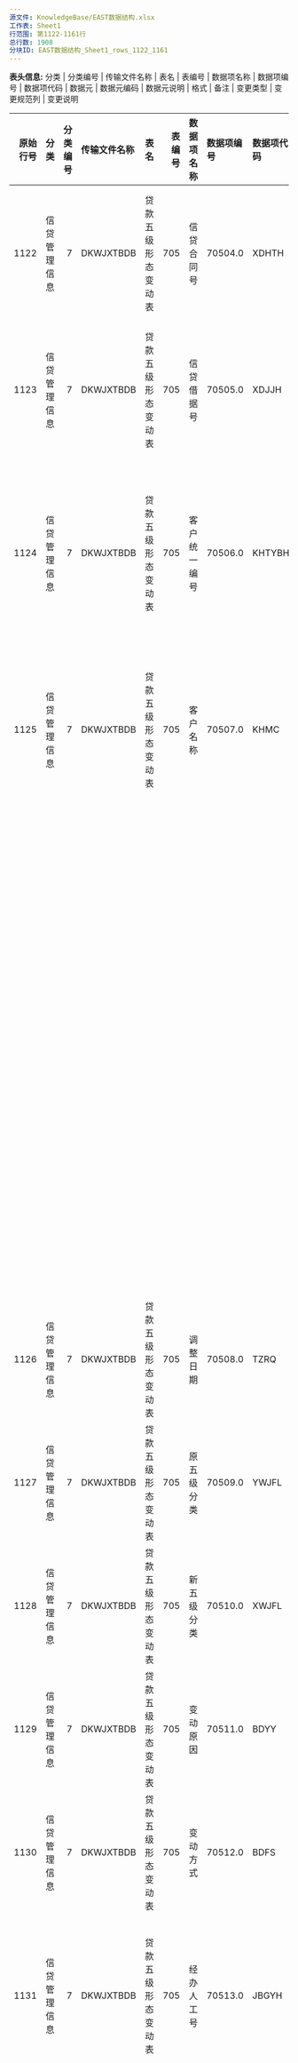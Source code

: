 ```yaml
---
源文件: KnowledgeBase/EAST数据结构.xlsx
工作表: Sheet1
行范围: 第1122-1161行
总行数: 1908
分块ID: EAST数据结构_Sheet1_rows_1122_1161
---
```


**表头信息:** 分类 | 分类编号 | 传输文件名称 | 表名 | 表编号 | 数据项名称 | 数据项编号 | 数据项代码 | 数据元 | 数据元编码 | 数据元说明 | 格式 | 备注 | 变更类型 | 变更规范列 | 变更说明

|   原始行号 | 分类         |   分类编号 | 传输文件名称   | 表名               |   表编号 | 数据项名称   | 数据项编号   | 数据项代码   | 数据元         | 数据元编码   | 数据元说明                                                                                                                                                                                                                  | 格式    | 备注                                                                                                                                                                                                                                                                 | 变更类型   | 变更规范列       | 变更说明       |
|-----------:|:-------------|-----------:|:---------------|:-------------------|---------:|:-------------|:-------------|:-------------|:---------------|:-------------|:----------------------------------------------------------------------------------------------------------------------------------------------------------------------------------------------------------------------------|:--------|:---------------------------------------------------------------------------------------------------------------------------------------------------------------------------------------------------------------------------------------------------------------------|:-----------|:-----------------|:---------------|
|       1122 | 信贷管理信息 |          7 | DKWJXTBDB      | 贷款五级形态变动表 |      705 | 信贷合同号   | 70504.0      | XDHTH        | 合同号         | 3020.0       | 合同号。                                                                                                                                                                                                                    | C..100  | 关联数据项：信贷合同表.信贷合同号 or 信用卡信息表.信用卡账号。                                                                                                                                                                                                       | 修改       |                  | 调整数据项位置 |
|       1123 | 信贷管理信息 |          7 | DKWJXTBDB      | 贷款五级形态变动表 |      705 | 信贷借据号   | 70505.0      | XDJJH        | 借据号         | 3019.0       | 借据统一编号。                                                                                                                                                                                                              | C..100  | PK。关联数据项：信贷借据表.信贷借据号 or 信用卡信息表.卡号。                                                                                                                                                                                                         | 修改       |                  | 调整数据项位置 |
|       1124 | 信贷管理信息 |          7 | DKWJXTBDB      | 贷款五级形态变动表 |      705 | 客户统一编号 | 70506.0      | KHTYBH       | 客户统一编号   | 2001.0       | 银行自定义的唯一识别客户的标识。供应链融资的填写供应链融资编码。                                                                                                                                                            | C..60   | 如包含个人身份证件号码，则为隐私，银行机构需做变形，变形规则见《采集技术接口说明》。                                                                                                                                                                                 | 修改       |                  | 调整数据项位置 |
|       1125 | 信贷管理信息 |          7 | DKWJXTBDB      | 贷款五级形态变动表 |      705 | 客户名称     | 70507.0      | KHMC         | 名称           | 1001.0       | 名称应与公章所使用的名称完全一致。银行机构以银保监会金融机构许可证登记名称为准。无独立金融机构许可证的机构，可在本名称中体现出机构特征。第三方支付平台填报第三方支付平台名称。                                              | C..450  | 关联数据项：个人基础信息表.客户姓名 或 对公客户信息表.客户名称                                                                                                                                                                                                       | 修改       | 格式、备注       | 调整数据项位置 |
|            |              |            |                |                    |          |              |              |              |                |              | 客户名称按照客户的不同类型按如下标准填报。                                                                                                                                                                                  |         |                                                                                                                                                                                                                                                                      |            |                  |                |
|            |              |            |                |                    |          |              |              |              |                |              | （1）集团客户，填报银行对该集团授信采用的集团客户名称。视同集团客户填报的供应链融资填报核心企业客户名称。                                                                                                                   |         |                                                                                                                                                                                                                                                                      |            |                  |                |
|            |              |            |                |                    |          |              |              |              |                |              | （2）单一法人客户，经有关部门批准正式使用的全称，与公章所使用的名称完全一致。视同单一法人客户填报的分公司，填报分公司全称，与分公司公章所使用的名称完全一致。客户是境内涉密机构的，客户名称填报为“*********”。              |         |                                                                                                                                                                                                                                                                      |            |                  |                |
|            |              |            |                |                    |          |              |              |              |                |              | （3）同业客户，经有关部门批准正式使用的客户全称，与客户公章所使用的名称完全一致。                                                                                                                                           |         |                                                                                                                                                                                                                                                                      |            |                  |                |
|            |              |            |                |                    |          |              |              |              |                |              | （4）自然人，与有效证件上的姓名一致。                                                                                                                                                                                       |         |                                                                                                                                                                                                                                                                      |            |                  |                |
|            |              |            |                |                    |          |              |              |              |                |              | （5）境外客户，客户名称填报英文名称。                                                                                                                                                                                       |         |                                                                                                                                                                                                                                                                      |            |                  |                |
|       1126 | 信贷管理信息 |          7 | DKWJXTBDB      | 贷款五级形态变动表 |      705 | 调整日期     | 70508.0      | TZRQ         | 日期           | 1005.0       | YYYYMMDD，默认值99991231。                                                                                                                                                                                                  | C8      | PK                                                                                                                                                                                                                                                                   | 修改       |                  | 调整数据项位置 |
|       1127 | 信贷管理信息 |          7 | DKWJXTBDB      | 贷款五级形态变动表 |      705 | 原五级分类   | 70509.0      | YWJFL        | 贷款五级分类   | 3022.0       | 正常，关注，次级，可疑，损失。                                                                                                                                                                                              | C6      |                                                                                                                                                                                                                                                                      | 修改       | 数据项名称       |                |
|       1128 | 信贷管理信息 |          7 | DKWJXTBDB      | 贷款五级形态变动表 |      705 | 新五级分类   | 70510.0      | XWJFL        | 贷款五级分类   | 3022.0       | 正常，关注，次级，可疑，损失。                                                                                                                                                                                              | C6      |                                                                                                                                                                                                                                                                      | 修改       | 数据项名称       |                |
|       1129 | 信贷管理信息 |          7 | DKWJXTBDB      | 贷款五级形态变动表 |      705 | 变动原因     | 70511.0      | BDYY         | 变动原因       | 7014.0       | 中文字典或中文描述，银行自定义。                                                                                                                                                                                            | C..30   |                                                                                                                                                                                                                                                                      |            |                  |                |
|       1130 | 信贷管理信息 |          7 | DKWJXTBDB      | 贷款五级形态变动表 |      705 | 变动方式     | 70512.0      | BDFS         | 变动方式       | 7012.0       | 人工，自动。                                                                                                                                                                                                                | C..30   |                                                                                                                                                                                                                                                                      |            |                  |                |
|       1131 | 信贷管理信息 |          7 | DKWJXTBDB      | 贷款五级形态变动表 |      705 | 经办人工号   | 70513.0      | JBGYH        | 工号           | 1015.0       | 工号，银行自定义。                                                                                                                                                                                                          | C..30   | 经办员工的员工号，自动变动的员工号允许为空。关联数据项：员工表.工号。                                                                                                                                                                                                |            |                  |                |
|       1132 | 信贷管理信息 |          7 | DKWJXTBDB      | 贷款五级形态变动表 |      705 | 备注         | 70514.0      | BBZ          | 备注           | 1038.0       | 银行自定义。                                                                                                                                                                                                                | C..600  | 描述其他字段未能详尽说明的情况，或标注对本条报送记录的特殊说明（如视需要可用于说明各种不满足检核规则的例外情况：客户信息表中可标注“境外客户”“客户已工商注销”“客户名下账户均已管控”，信贷分户账中可标注“线上化业务”“自助类贷款”等）。不同备注事项用英文半角分号隔开。 | 新增       |                  |                |
|       1133 | 信贷管理信息 |          7 | DKWJXTBDB      | 贷款五级形态变动表 |      705 | 采集日期     | 70515.0      | CJRQ         | 日期           | 1005.0       | YYYYMMDD，默认值99991231。                                                                                                                                                                                                  | C8      | PK。采集日期指该期（批次）数据报送的期末日期，例如：按日采集的表，采集日期应为每日；按月采集的表，采集日期应为月末最后一天；以此类推。有特殊报送要求的，应以报送要求的截至日期为采集日期。                                                                           |            |                  |                |
|       1134 | 信用卡       |          8 | XYKXXB         | 信用卡信息表       |      801 |              |              |              |                |              |                                                                                                                                                                                                                             |         | 填报信用卡信息，以卡号为最小粒度报送。状态为“销户”的信用卡在报送最后状态的次月不再报送。状态为“销户”的账户以及账户下所属的所有信用卡在报送最后状态的次月不再报送。                                                                                                   | 修改       | 备注             |                |
|       1135 | 信用卡       |          8 | XYKXXB         | 信用卡信息表       |      801 | 金融许可证号 | 80101.0      | JRXKZH       | 金融许可证号   | 1011.0       | 金融许可证机构编码编制规则（试行）                                                                                                                                                                                          | C..30   | 填报信用卡归属的银行机构。关联数据项：机构信息表.金融许可证号                                                                                                                                                                                                        |            |                  |                |
|            |              |            |                |                    |          |              |              |              |                |              | 　一、机构编码结构                                                                                                                                                                                                          |         |                                                                                                                                                                                                                                                                      |            |                  |                |
|            |              |            |                |                    |          |              |              |              |                |              | 　　机构编码由大写英文字母和数字组成，共15位。分六个部分，分别是机构类型代码、机构代码、组织类别代码、发证机关代码、地址代码、顺序代码，从左至右顺序排列，如下表所示。                                                      |         |                                                                                                                                                                                                                                                                      |            |                  |                |
|            |              |            |                |                    |          |              |              |              |                |              | 　　二、机构编码含义                                                                                                                                                                                                        |         |                                                                                                                                                                                                                                                                      |            |                  |                |
|            |              |            |                |                    |          |              |              |              |                |              | 　　（一）第［一］位是机构类型代码，用大写英文字母表示。                                                                                                                                                                    |         |                                                                                                                                                                                                                                                                      |            |                  |                |
|            |              |            |                |                    |          |              |              |              |                |              | 　　A-政策性银行                                                                                                                                                                                                            |         |                                                                                                                                                                                                                                                                      |            |                  |                |
|            |              |            |                |                    |          |              |              |              |                |              | 　　B-商业银行                                                                                                                                                                                                              |         |                                                                                                                                                                                                                                                                      |            |                  |                |
|            |              |            |                |                    |          |              |              |              |                |              | 　　C-农村合作银行                                                                                                                                                                                                          |         |                                                                                                                                                                                                                                                                      |            |                  |                |
|            |              |            |                |                    |          |              |              |              |                |              | 　　D-城市信用社                                                                                                                                                                                                            |         |                                                                                                                                                                                                                                                                      |            |                  |                |
|            |              |            |                |                    |          |              |              |              |                |              | 　　E-农村信用社                                                                                                                                                                                                            |         |                                                                                                                                                                                                                                                                      |            |                  |                |
|            |              |            |                |                    |          |              |              |              |                |              | 　　F-资金互助社                                                                                                                                                                                                            |         |                                                                                                                                                                                                                                                                      |            |                  |                |
|            |              |            |                |                    |          |              |              |              |                |              | 　　J-金融资产管理公司                                                                                                                                                                                                      |         |                                                                                                                                                                                                                                                                      |            |                  |                |
|            |              |            |                |                    |          |              |              |              |                |              | 　　K-信托公司                                                                                                                                                                                                              |         |                                                                                                                                                                                                                                                                      |            |                  |                |
|            |              |            |                |                    |          |              |              |              |                |              | 　　L-财务公司                                                                                                                                                                                                              |         |                                                                                                                                                                                                                                                                      |            |                  |                |
|            |              |            |                |                    |          |              |              |              |                |              | 　　M-金融租赁公司                                                                                                                                                                                                          |         |                                                                                                                                                                                                                                                                      |            |                  |                |
|            |              |            |                |                    |          |              |              |              |                |              | 　　N-汽车金融公司                                                                                                                                                                                                          |         |                                                                                                                                                                                                                                                                      |            |                  |                |
|            |              |            |                |                    |          |              |              |              |                |              | 　　P-货币经纪公司                                                                                                                                                                                                          |         |                                                                                                                                                                                                                                                                      |            |                  |                |
|            |              |            |                |                    |          |              |              |              |                |              | 　　Q-贷款公司                                                                                                                                                                                                              |         |                                                                                                                                                                                                                                                                      |            |                  |                |
|            |              |            |                |                    |          |              |              |              |                |              | 　　Z-其他类金融机构                                                                                                                                                                                                        |         |                                                                                                                                                                                                                                                                      |            |                  |                |
|            |              |            |                |                    |          |              |              |              |                |              | 　　新增机构类型时，根据需要确定机构类型代码。                                                                                                                                                                              |         |                                                                                                                                                                                                                                                                      |            |                  |                |
|            |              |            |                |                    |          |              |              |              |                |              | 　　（二）第［二］位至第［五］位是机构代码，用数字表示。                                                                                                                                                                    |         |                                                                                                                                                                                                                                                                      |            |                  |                |
|            |              |            |                |                    |          |              |              |              |                |              | 　　1.每个法人机构指定唯一的代码，由计算机系统按照规则自动生成。除农村信用社、资金互助社、贷款公司（E、F、Q类机构）外，全国统一编码。E、F、Q类机构在省（自治区、直辖市）范围内统一编码。                                    |         |                                                                                                                                                                                                                                                                      |            |                  |                |
|            |              |            |                |                    |          |              |              |              |                |              | 　　2.新设立的机构依照所属机构类型顺序排列。                                                                                                                                                                                |         |                                                                                                                                                                                                                                                                      |            |                  |                |
|            |              |            |                |                    |          |              |              |              |                |              | 　　机构代码编码示例如下：                                                                                                                                                                                                  |         |                                                                                                                                                                                                                                                                      |            |                  |                |
|            |              |            |                |                    |          |              |              |              |                |              | 　　A-政策性银行                                                                                                                                                                                                            |         |                                                                                                                                                                                                                                                                      |            |                  |                |
|            |              |            |                |                    |          |              |              |              |                |              | 　　0001-国家开发银行                                                                                                                                                                                                       |         |                                                                                                                                                                                                                                                                      |            |                  |                |
|            |              |            |                |                    |          |              |              |              |                |              | 　　……                                                                                                                                                                                                                      |         |                                                                                                                                                                                                                                                                      |            |                  |                |
|            |              |            |                |                    |          |              |              |              |                |              | 　　B-商业银行                                                                                                                                                                                                              |         |                                                                                                                                                                                                                                                                      |            |                  |                |
|            |              |            |                |                    |          |              |              |              |                |              | 　　0001-中国工商银行股份有限公司                                                                                                                                                                                           |         |                                                                                                                                                                                                                                                                      |            |                  |                |
|            |              |            |                |                    |          |              |              |              |                |              | 　　……                                                                                                                                                                                                                      |         |                                                                                                                                                                                                                                                                      |            |                  |                |
|            |              |            |                |                    |          |              |              |              |                |              | 　　C-农村合作银行                                                                                                                                                                                                          |         |                                                                                                                                                                                                                                                                      |            |                  |                |
|            |              |            |                |                    |          |              |              |              |                |              | 　　0001-天津大港农村合作银行                                                                                                                                                                                               |         |                                                                                                                                                                                                                                                                      |            |                  |                |
|            |              |            |                |                    |          |              |              |              |                |              | 　　……                                                                                                                                                                                                                      |         |                                                                                                                                                                                                                                                                      |            |                  |                |
|            |              |            |                |                    |          |              |              |              |                |              | 　　D-城市信用社                                                                                                                                                                                                            |         |                                                                                                                                                                                                                                                                      |            |                  |                |
|            |              |            |                |                    |          |              |              |              |                |              | 　　0001-邯郸市城市信用社股份有限公司                                                                                                                                                                                       |         |                                                                                                                                                                                                                                                                      |            |                  |                |
|            |              |            |                |                    |          |              |              |              |                |              | 　　……                                                                                                                                                                                                                      |         |                                                                                                                                                                                                                                                                      |            |                  |                |
|            |              |            |                |                    |          |              |              |              |                |              | 　　E-农村信用社天津市                                                                                                                                                                                                      |         |                                                                                                                                                                                                                                                                      |            |                  |                |
|            |              |            |                |                    |          |              |              |              |                |              | 　　0001-天津市宝坻区农村信用合作联社                                                                                                                                                                                       |         |                                                                                                                                                                                                                                                                      |            |                  |                |
|            |              |            |                |                    |          |              |              |              |                |              | 　　……                                                                                                                                                                                                                      |         |                                                                                                                                                                                                                                                                      |            |                  |                |
|            |              |            |                |                    |          |              |              |              |                |              | 　　新疆维吾尔自治区                                                                                                                                                                                                        |         |                                                                                                                                                                                                                                                                      |            |                  |                |
|            |              |            |                |                    |          |              |              |              |                |              | 　　0001-新疆维吾尔自治区农村信用社联合社                                                                                                                                                                                   |         |                                                                                                                                                                                                                                                                      |            |                  |                |
|            |              |            |                |                    |          |              |              |              |                |              | 　　……                                                                                                                                                                                                                      |         |                                                                                                                                                                                                                                                                      |            |                  |                |
|            |              |            |                |                    |          |              |              |              |                |              | 　　F-资金互助社                                                                                                                                                                                                            |         |                                                                                                                                                                                                                                                                      |            |                  |                |
|            |              |            |                |                    |          |              |              |              |                |              | 　　吉林省                                                                                                                                                                                                                  |         |                                                                                                                                                                                                                                                                      |            |                  |                |
|            |              |            |                |                    |          |              |              |              |                |              | 　　0001-吉林省梨树县闰家村百信农村资金互助社                                                                                                                                                                               |         |                                                                                                                                                                                                                                                                      |            |                  |                |
|            |              |            |                |                    |          |              |              |              |                |              | 　　……                                                                                                                                                                                                                      |         |                                                                                                                                                                                                                                                                      |            |                  |                |
|            |              |            |                |                    |          |              |              |              |                |              | 　　青海省                                                                                                                                                                                                                  |         |                                                                                                                                                                                                                                                                      |            |                  |                |
|            |              |            |                |                    |          |              |              |              |                |              | 　　0001-青海省乐都县雨润镇兴乐农村资金互助社                                                                                                                                                                               |         |                                                                                                                                                                                                                                                                      |            |                  |                |
|            |              |            |                |                    |          |              |              |              |                |              | 　　……                                                                                                                                                                                                                      |         |                                                                                                                                                                                                                                                                      |            |                  |                |
|            |              |            |                |                    |          |              |              |              |                |              | 　　J-金融资产管理公司                                                                                                                                                                                                      |         |                                                                                                                                                                                                                                                                      |            |                  |                |
|            |              |            |                |                    |          |              |              |              |                |              | 　　0001-中国华融资产管理公司                                                                                                                                                                                               |         |                                                                                                                                                                                                                                                                      |            |                  |                |
|            |              |            |                |                    |          |              |              |              |                |              | 　　……                                                                                                                                                                                                                      |         |                                                                                                                                                                                                                                                                      |            |                  |                |
|            |              |            |                |                    |          |              |              |              |                |              | 　　K-信托投资公司                                                                                                                                                                                                          |         |                                                                                                                                                                                                                                                                      |            |                  |                |
|            |              |            |                |                    |          |              |              |              |                |              | 　　0001-中诚信托投资有限责任公司                                                                                                                                                                                           |         |                                                                                                                                                                                                                                                                      |            |                  |                |
|            |              |            |                |                    |          |              |              |              |                |              | 　　……                                                                                                                                                                                                                      |         |                                                                                                                                                                                                                                                                      |            |                  |                |
|            |              |            |                |                    |          |              |              |              |                |              | 　　L-财务公司                                                                                                                                                                                                              |         |                                                                                                                                                                                                                                                                      |            |                  |                |
|            |              |            |                |                    |          |              |              |              |                |              | 　　0001-中海石油财务有限责任公司                                                                                                                                                                                           |         |                                                                                                                                                                                                                                                                      |            |                  |                |
|            |              |            |                |                    |          |              |              |              |                |              | 　　……                                                                                                                                                                                                                      |         |                                                                                                                                                                                                                                                                      |            |                  |                |
|            |              |            |                |                    |          |              |              |              |                |              | 　　M-金融租赁公司                                                                                                                                                                                                          |         |                                                                                                                                                                                                                                                                      |            |                  |                |
|            |              |            |                |                    |          |              |              |              |                |              | 　　0001-中国外贸金融租赁公司                                                                                                                                                                                               |         |                                                                                                                                                                                                                                                                      |            |                  |                |
|            |              |            |                |                    |          |              |              |              |                |              | 　　……                                                                                                                                                                                                                      |         |                                                                                                                                                                                                                                                                      |            |                  |                |
|            |              |            |                |                    |          |              |              |              |                |              | 　　N-汽车金融公司                                                                                                                                                                                                          |         |                                                                                                                                                                                                                                                                      |            |                  |                |
|            |              |            |                |                    |          |              |              |              |                |              | 　　0001-大众汽车金融（中国）有限公司                                                                                                                                                                                       |         |                                                                                                                                                                                                                                                                      |            |                  |                |
|            |              |            |                |                    |          |              |              |              |                |              | 　　……                                                                                                                                                                                                                      |         |                                                                                                                                                                                                                                                                      |            |                  |                |
|            |              |            |                |                    |          |              |              |              |                |              | 　　P-货币经纪公司                                                                                                                                                                                                          |         |                                                                                                                                                                                                                                                                      |            |                  |                |
|            |              |            |                |                    |          |              |              |              |                |              | 　　0001-上海国利货币经纪有限公司                                                                                                                                                                                           |         |                                                                                                                                                                                                                                                                      |            |                  |                |
|            |              |            |                |                    |          |              |              |              |                |              | 　　……                                                                                                                                                                                                                      |         |                                                                                                                                                                                                                                                                      |            |                  |                |
|            |              |            |                |                    |          |              |              |              |                |              | 　　Q-贷款公司四川省                                                                                                                                                                                                        |         |                                                                                                                                                                                                                                                                      |            |                  |                |
|            |              |            |                |                    |          |              |              |              |                |              | 　　0001-四川省仪陇县惠民贷款有限责任公司                                                                                                                                                                                   |         |                                                                                                                                                                                                                                                                      |            |                  |                |
|            |              |            |                |                    |          |              |              |              |                |              | 　　……                                                                                                                                                                                                                      |         |                                                                                                                                                                                                                                                                      |            |                  |                |
|            |              |            |                |                    |          |              |              |              |                |              | 　　新疆维吾尔自治区                                                                                                                                                                                                        |         |                                                                                                                                                                                                                                                                      |            |                  |                |
|            |              |            |                |                    |          |              |              |              |                |              | 　　0001-                                                                                                                                                                                                                   |         |                                                                                                                                                                                                                                                                      |            |                  |                |
|            |              |            |                |                    |          |              |              |              |                |              | 　　……                                                                                                                                                                                                                      |         |                                                                                                                                                                                                                                                                      |            |                  |                |
|            |              |            |                |                    |          |              |              |              |                |              | 　　Z-其他类金融机构                                                                                                                                                                                                        |         |                                                                                                                                                                                                                                                                      |            |                  |                |
|            |              |            |                |                    |          |              |              |              |                |              | 　　0001-中央国债登记结算有限责任公司                                                                                                                                                                                       |         |                                                                                                                                                                                                                                                                      |            |                  |                |
|            |              |            |                |                    |          |              |              |              |                |              | 　　……                                                                                                                                                                                                                      |         |                                                                                                                                                                                                                                                                      |            |                  |                |
|            |              |            |                |                    |          |              |              |              |                |              | 　　（三）第〔六〕位是组织类别代码，用大写英文字母表示。                                                                                                                                                                    |         |                                                                                                                                                                                                                                                                      |            |                  |                |
|            |              |            |                |                    |          |              |              |              |                |              | 　　机构类型不同，组织类别代码的含义不同。定义如下：                                                                                                                                                                        |         |                                                                                                                                                                                                                                                                      |            |                  |                |
|            |              |            |                |                    |          |              |              |              |                |              | 　　1.A-政策性银行                                                                                                                                                                                                          |         |                                                                                                                                                                                                                                                                      |            |                  |                |
|            |              |            |                |                    |          |              |              |              |                |              | 　　H-总行                                                                                                                                                                                                                  |         |                                                                                                                                                                                                                                                                      |            |                  |                |
|            |              |            |                |                    |          |              |              |              |                |              | 　　G-总行营业部                                                                                                                                                                                                            |         |                                                                                                                                                                                                                                                                      |            |                  |                |
|            |              |            |                |                    |          |              |              |              |                |              | 　　H-级分行                                                                                                                                                                                                                |         |                                                                                                                                                                                                                                                                      |            |                  |                |
|            |              |            |                |                    |          |              |              |              |                |              | 　　K-一级分行营业部                                                                                                                                                                                                        |         |                                                                                                                                                                                                                                                                      |            |                  |                |
|            |              |            |                |                    |          |              |              |              |                |              | 　　M-二级分行                                                                                                                                                                                                              |         |                                                                                                                                                                                                                                                                      |            |                  |                |
|            |              |            |                |                    |          |              |              |              |                |              | 　　S-支行                                                                                                                                                                                                                  |         |                                                                                                                                                                                                                                                                      |            |                  |                |
|            |              |            |                |                    |          |              |              |              |                |              | 　　X-其他分支机构                                                                                                                                                                                                          |         |                                                                                                                                                                                                                                                                      |            |                  |                |
|            |              |            |                |                    |          |              |              |              |                |              | 　　2.B-商业银行                                                                                                                                                                                                            |         |                                                                                                                                                                                                                                                                      |            |                  |                |
|            |              |            |                |                    |          |              |              |              |                |              | 　　H-总行                                                                                                                                                                                                                  |         |                                                                                                                                                                                                                                                                      |            |                  |                |
|            |              |            |                |                    |          |              |              |              |                |              | 　　G-总行营业部、专营机构                                                                                                                                                                                                  |         |                                                                                                                                                                                                                                                                      |            |                  |                |
|            |              |            |                |                    |          |              |              |              |                |              | 　　B-一级分行                                                                                                                                                                                                              |         |                                                                                                                                                                                                                                                                      |            |                  |                |
|            |              |            |                |                    |          |              |              |              |                |              | 　　K-一级分行营业部                                                                                                                                                                                                        |         |                                                                                                                                                                                                                                                                      |            |                  |                |
|            |              |            |                |                    |          |              |              |              |                |              | 　　L-二级分行                                                                                                                                                                                                              |         |                                                                                                                                                                                                                                                                      |            |                  |                |
|            |              |            |                |                    |          |              |              |              |                |              | 　　M-直属支行                                                                                                                                                                                                              |         |                                                                                                                                                                                                                                                                      |            |                  |                |
|            |              |            |                |                    |          |              |              |              |                |              | 　　N-二级分行营业部                                                                                                                                                                                                        |         |                                                                                                                                                                                                                                                                      |            |                  |                |
|            |              |            |                |                    |          |              |              |              |                |              | 　　S-支行                                                                                                                                                                                                                  |         |                                                                                                                                                                                                                                                                      |            |                  |                |
|            |              |            |                |                    |          |              |              |              |                |              | 　　U-分理处、办事处、营业所                                                                                                                                                                                                |         |                                                                                                                                                                                                                                                                      |            |                  |                |
|            |              |            |                |                    |          |              |              |              |                |              | 　　V-储蓄所                                                                                                                                                                                                                |         |                                                                                                                                                                                                                                                                      |            |                  |                |
|            |              |            |                |                    |          |              |              |              |                |              | 　　X-其他分支机构                                                                                                                                                                                                          |         |                                                                                                                                                                                                                                                                      |            |                  |                |
|            |              |            |                |                    |          |              |              |              |                |              | 　　3.C-农村合作银行                                                                                                                                                                                                        |         |                                                                                                                                                                                                                                                                      |            |                  |                |
|            |              |            |                |                    |          |              |              |              |                |              | 　　H-总行                                                                                                                                                                                                                  |         |                                                                                                                                                                                                                                                                      |            |                  |                |
|            |              |            |                |                    |          |              |              |              |                |              | 　　S-支行                                                                                                                                                                                                                  |         |                                                                                                                                                                                                                                                                      |            |                  |                |
|            |              |            |                |                    |          |              |              |              |                |              | 　　U-分理处                                                                                                                                                                                                                |         |                                                                                                                                                                                                                                                                      |            |                  |                |
|            |              |            |                |                    |          |              |              |              |                |              | 　　V-储蓄所                                                                                                                                                                                                                |         |                                                                                                                                                                                                                                                                      |            |                  |                |
|            |              |            |                |                    |          |              |              |              |                |              | 　　X-其他分支机构                                                                                                                                                                                                          |         |                                                                                                                                                                                                                                                                      |            |                  |                |
|            |              |            |                |                    |          |              |              |              |                |              | 　　4.D-城市信用社                                                                                                                                                                                                          |         |                                                                                                                                                                                                                                                                      |            |                  |                |
|            |              |            |                |                    |          |              |              |              |                |              | 　　H-法人                                                                                                                                                                                                                  |         |                                                                                                                                                                                                                                                                      |            |                  |                |
|            |              |            |                |                    |          |              |              |              |                |              | 　　S-分社、营业部                                                                                                                                                                                                          |         |                                                                                                                                                                                                                                                                      |            |                  |                |
|            |              |            |                |                    |          |              |              |              |                |              | 　　X-其他分支机构                                                                                                                                                                                                          |         |                                                                                                                                                                                                                                                                      |            |                  |                |
|            |              |            |                |                    |          |              |              |              |                |              | 　　5.E-农村信用社                                                                                                                                                                                                          |         |                                                                                                                                                                                                                                                                      |            |                  |                |
|            |              |            |                |                    |          |              |              |              |                |              | 　　H-省（自治区、直辖市）联合社                                                                                                                                                                                            |         |                                                                                                                                                                                                                                                                      |            |                  |                |
|            |              |            |                |                    |          |              |              |              |                |              | 　　B-地（市）联合社、联社                                                                                                                                                                                                  |         |                                                                                                                                                                                                                                                                      |            |                  |                |
|            |              |            |                |                    |          |              |              |              |                |              | 　　S-县（市）联合社、联社、合作社（县级）                                                                                                                                                                                  |         |                                                                                                                                                                                                                                                                      |            |                  |                |
|            |              |            |                |                    |          |              |              |              |                |              | 　　T-信用合作社                                                                                                                                                                                                            |         |                                                                                                                                                                                                                                                                      |            |                  |                |
|            |              |            |                |                    |          |              |              |              |                |              | 　　U-信用社、分社                                                                                                                                                                                                          |         |                                                                                                                                                                                                                                                                      |            |                  |                |
|            |              |            |                |                    |          |              |              |              |                |              | 　　V-储蓄所                                                                                                                                                                                                                |         |                                                                                                                                                                                                                                                                      |            |                  |                |
|            |              |            |                |                    |          |              |              |              |                |              | 　　X-其他分支机构                                                                                                                                                                                                          |         |                                                                                                                                                                                                                                                                      |            |                  |                |
|            |              |            |                |                    |          |              |              |              |                |              | 　　6.F-资金互助社                                                                                                                                                                                                          |         |                                                                                                                                                                                                                                                                      |            |                  |                |
|            |              |            |                |                    |          |              |              |              |                |              | 　　H-法人                                                                                                                                                                                                                  |         |                                                                                                                                                                                                                                                                      |            |                  |                |
|            |              |            |                |                    |          |              |              |              |                |              | 　　7.J-金融资产管理公司                                                                                                                                                                                                    |         |                                                                                                                                                                                                                                                                      |            |                  |                |
|            |              |            |                |                    |          |              |              |              |                |              | 　　H-总公司                                                                                                                                                                                                                |         |                                                                                                                                                                                                                                                                      |            |                  |                |
|            |              |            |                |                    |          |              |              |              |                |              | 　　B-办事处                                                                                                                                                                                                                |         |                                                                                                                                                                                                                                                                      |            |                  |                |
|            |              |            |                |                    |          |              |              |              |                |              | 　　X-其他分支机构                                                                                                                                                                                                          |         |                                                                                                                                                                                                                                                                      |            |                  |                |
|            |              |            |                |                    |          |              |              |              |                |              | 　　8.K-信托公司                                                                                                                                                                                                            |         |                                                                                                                                                                                                                                                                      |            |                  |                |
|            |              |            |                |                    |          |              |              |              |                |              | 　　H-法人                                                                                                                                                                                                                  |         |                                                                                                                                                                                                                                                                      |            |                  |                |
|            |              |            |                |                    |          |              |              |              |                |              | 　　9.N-汽车金融公司                                                                                                                                                                                                        |         |                                                                                                                                                                                                                                                                      |            |                  |                |
|            |              |            |                |                    |          |              |              |              |                |              | 　　H-法人                                                                                                                                                                                                                  |         |                                                                                                                                                                                                                                                                      |            |                  |                |
|            |              |            |                |                    |          |              |              |              |                |              | 　　10.L-财务公司                                                                                                                                                                                                           |         |                                                                                                                                                                                                                                                                      |            |                  |                |
|            |              |            |                |                    |          |              |              |              |                |              | 　　H-总公司                                                                                                                                                                                                                |         |                                                                                                                                                                                                                                                                      |            |                  |                |
|            |              |            |                |                    |          |              |              |              |                |              | 　　B-分公司                                                                                                                                                                                                                |         |                                                                                                                                                                                                                                                                      |            |                  |                |
|            |              |            |                |                    |          |              |              |              |                |              | 　　X-其他分支机构                                                                                                                                                                                                          |         |                                                                                                                                                                                                                                                                      |            |                  |                |
|            |              |            |                |                    |          |              |              |              |                |              | 　　11.M-金融租赁公司                                                                                                                                                                                                       |         |                                                                                                                                                                                                                                                                      |            |                  |                |
|            |              |            |                |                    |          |              |              |              |                |              | 　　H-总公司                                                                                                                                                                                                                |         |                                                                                                                                                                                                                                                                      |            |                  |                |
|            |              |            |                |                    |          |              |              |              |                |              | 　　B-分公司                                                                                                                                                                                                                |         |                                                                                                                                                                                                                                                                      |            |                  |                |
|            |              |            |                |                    |          |              |              |              |                |              | 　　X-其他分支机构                                                                                                                                                                                                          |         |                                                                                                                                                                                                                                                                      |            |                  |                |
|            |              |            |                |                    |          |              |              |              |                |              | 　　12.P-货币经纪公司                                                                                                                                                                                                       |         |                                                                                                                                                                                                                                                                      |            |                  |                |
|            |              |            |                |                    |          |              |              |              |                |              | 　　H-总公司                                                                                                                                                                                                                |         |                                                                                                                                                                                                                                                                      |            |                  |                |
|            |              |            |                |                    |          |              |              |              |                |              | 　　B-分公司                                                                                                                                                                                                                |         |                                                                                                                                                                                                                                                                      |            |                  |                |
|            |              |            |                |                    |          |              |              |              |                |              | 　　X-其他分支机构                                                                                                                                                                                                          |         |                                                                                                                                                                                                                                                                      |            |                  |                |
|            |              |            |                |                    |          |              |              |              |                |              | 　　13.Q-贷款公司                                                                                                                                                                                                           |         |                                                                                                                                                                                                                                                                      |            |                  |                |
|            |              |            |                |                    |          |              |              |              |                |              | 　　H-总公司                                                                                                                                                                                                                |         |                                                                                                                                                                                                                                                                      |            |                  |                |
|            |              |            |                |                    |          |              |              |              |                |              | 　　B-分公司                                                                                                                                                                                                                |         |                                                                                                                                                                                                                                                                      |            |                  |                |
|            |              |            |                |                    |          |              |              |              |                |              | 　　X-其他分支机构                                                                                                                                                                                                          |         |                                                                                                                                                                                                                                                                      |            |                  |                |
|            |              |            |                |                    |          |              |              |              |                |              | 　　14.Z-其他类金融机构                                                                                                                                                                                                     |         |                                                                                                                                                                                                                                                                      |            |                  |                |
|            |              |            |                |                    |          |              |              |              |                |              | 　　Z类机构组织类别代码编码方法参照以上规则。                                                                                                                                                                               |         |                                                                                                                                                                                                                                                                      |            |                  |                |
|            |              |            |                |                    |          |              |              |              |                |              | 　　新增机构类型时，参照以上规则，根据实际情况定义其组织类别代码。                                                                                                                                                          |         |                                                                                                                                                                                                                                                                      |            |                  |                |
|            |              |            |                |                    |          |              |              |              |                |              | 　　（四）第〔七〕位是发证机关代码，用数字表示。                                                                                                                                                                            |         |                                                                                                                                                                                                                                                                      |            |                  |                |
|            |              |            |                |                    |          |              |              |              |                |              | 　　1-银保监会                                                                                                                                                                                                              |         |                                                                                                                                                                                                                                                                      |            |                  |                |
|            |              |            |                |                    |          |              |              |              |                |              | 　　2-银监局                                                                                                                                                                                                                |         |                                                                                                                                                                                                                                                                      |            |                  |                |
|            |              |            |                |                    |          |              |              |              |                |              | 　　3-银监分局                                                                                                                                                                                                              |         |                                                                                                                                                                                                                                                                      |            |                  |                |
|            |              |            |                |                    |          |              |              |              |                |              | 　　（五）第〔八〕位至第〔十一〕是地址代码，用数字表示。按照《中华人民共和国行政区划代码》 （GB/T2260），取市（地区、自治州、盟）、直辖市行政区划代码前四位，作为地址代码。                                                 |         |                                                                                                                                                                                                                                                                      |            |                  |                |
|            |              |            |                |                    |          |              |              |              |                |              | 　　地址代码示例如下：1100表示北京市，1200表示天津市，1301表示石家庄市，……                                                                                                                                                  |         |                                                                                                                                                                                                                                                                      |            |                  |                |
|            |              |            |                |                    |          |              |              |              |                |              | 　　（六）第〔十二〕位至第〔十五〕位是顺序代码，用数字表示。机构类型代码、机构代码、组织类别代码、发证机关代码和地址代码相同的机构按照制发金融许可证的顺序编码。                                                            |         |                                                                                                                                                                                                                                                                      |            |                  |                |
|            |              |            |                |                    |          |              |              |              |                |              | 　　三、机构编码的编制规则                                                                                                                                                                                                  |         |                                                                                                                                                                                                                                                                      |            |                  |                |
|            |              |            |                |                    |          |              |              |              |                |              | 　　编制机构编码时，按照从左至右的顺序依次确定机构类型代码、机构代码、组织类别代码、发证机关代码、地址代码、顺序代码，由计算机自动生成。                                                                                    |         |                                                                                                                                                                                                                                                                      |            |                  |                |
|            |              |            |                |                    |          |              |              |              |                |              | 　　为了保证机构编码的唯一性，以利于电子计算机较长时间地存储数据，因行政许可变更需换发金融许可证，涉及机构编码变更的，原机构编码不再使用.金融机构终止的，机构编码不再使用。注销开业许可收回金融许可证的，机构编码不再使用。 |         |                                                                                                                                                                                                                                                                      |            |                  |                |
|       1136 | 信用卡       |          8 | XYKXXB         | 信用卡信息表       |      801 | 内部机构号   | 80102.0      | NBJGH        | 内部机构号     | 1012.0       | 银行内部机构号。应具有标识机构的唯一性。                                                                                                                                                                                    | C..30   | 填报信用卡归属的银行机构。关联数据项：机构信息表.内部机构号。                                                                                                                                                                                                        |            |                  |                |
|       1137 | 信用卡       |          8 | XYKXXB         | 信用卡信息表       |      801 | 银行机构名称 | 80103.0      | YHJGMC       | 名称           | 1001.0       | 名称应与公章所使用的名称完全一致。银行机构以银保监会金融机构许可证登记名称为准。无独立金融机构许可证的机构，可在本名称中体现出机构特征。第三方支付平台填报第三方支付平台名称。                                              | C..450  | 填报信用卡归属的银行机构。关联数据项：机构信息表.银行机构名称。                                                                                                                                                                                                      | 新增       |                  |                |
|            |              |            |                |                    |          |              |              |              |                |              | 客户名称按照客户的不同类型按如下标准填报。                                                                                                                                                                                  |         |                                                                                                                                                                                                                                                                      |            |                  |                |
|            |              |            |                |                    |          |              |              |              |                |              | （1）集团客户，填报银行对该集团授信采用的集团客户名称。视同集团客户填报的供应链融资填报核心企业客户名称。                                                                                                                   |         |                                                                                                                                                                                                                                                                      |            |                  |                |
|            |              |            |                |                    |          |              |              |              |                |              | （2）单一法人客户，经有关部门批准正式使用的全称，与公章所使用的名称完全一致。视同单一法人客户填报的分公司，填报分公司全称，与分公司公章所使用的名称完全一致。客户是境内涉密机构的，客户名称填报为“*********”。              |         |                                                                                                                                                                                                                                                                      |            |                  |                |
|            |              |            |                |                    |          |              |              |              |                |              | （3）同业客户，经有关部门批准正式使用的客户全称，与客户公章所使用的名称完全一致。                                                                                                                                           |         |                                                                                                                                                                                                                                                                      |            |                  |                |
|            |              |            |                |                    |          |              |              |              |                |              | （4）自然人，与有效证件上的姓名一致。                                                                                                                                                                                       |         |                                                                                                                                                                                                                                                                      |            |                  |                |
|            |              |            |                |                    |          |              |              |              |                |              | （5）境外客户，客户名称填报英文名称。                                                                                                                                                                                       |         |                                                                                                                                                                                                                                                                      |            |                  |                |
|       1138 | 信用卡       |          8 | XYKXXB         | 信用卡信息表       |      801 | 客户统一编号 | 80104.0      | KHTYBH       | 客户统一编号   | 2001.0       | 银行自定义的唯一识别客户的标识。供应链融资的填写供应链融资编码。                                                                                                                                                            | C..60   | 关联数据项：个人基础信息表.客户统一编号                                                                                                                                                                                                                              | 修改       |                  | 调整数据项位置 |
|       1139 | 信用卡       |          8 | XYKXXB         | 信用卡信息表       |      801 | 客户名称     | 80105.0      | KHMC         | 名称           | 1001.0       | 名称应与公章所使用的名称完全一致。银行机构以银保监会金融机构许可证登记名称为准。无独立金融机构许可证的机构，可在本名称中体现出机构特征。第三方支付平台填报第三方支付平台名称。                                              | C..450  | 关联数据项：个人基础信息表.客户姓名                                                                                                                                                                                                                                  | 新增       |                  |                |
|            |              |            |                |                    |          |              |              |              |                |              | 客户名称按照客户的不同类型按如下标准填报。                                                                                                                                                                                  |         |                                                                                                                                                                                                                                                                      |            |                  |                |
|            |              |            |                |                    |          |              |              |              |                |              | （1）集团客户，填报银行对该集团授信采用的集团客户名称。视同集团客户填报的供应链融资填报核心企业客户名称。                                                                                                                   |         |                                                                                                                                                                                                                                                                      |            |                  |                |
|            |              |            |                |                    |          |              |              |              |                |              | （2）单一法人客户，经有关部门批准正式使用的全称，与公章所使用的名称完全一致。视同单一法人客户填报的分公司，填报分公司全称，与分公司公章所使用的名称完全一致。客户是境内涉密机构的，客户名称填报为“*********”。              |         |                                                                                                                                                                                                                                                                      |            |                  |                |
|            |              |            |                |                    |          |              |              |              |                |              | （3）同业客户，经有关部门批准正式使用的客户全称，与客户公章所使用的名称完全一致。                                                                                                                                           |         |                                                                                                                                                                                                                                                                      |            |                  |                |
|            |              |            |                |                    |          |              |              |              |                |              | （4）自然人，与有效证件上的姓名一致。                                                                                                                                                                                       |         |                                                                                                                                                                                                                                                                      |            |                  |                |
|            |              |            |                |                    |          |              |              |              |                |              | （5）境外客户，客户名称填报英文名称。                                                                                                                                                                                       |         |                                                                                                                                                                                                                                                                      |            |                  |                |
|       1140 | 信用卡       |          8 | XYKXXB         | 信用卡信息表       |      801 | 证件类别     | 80106.0      | ZJLB         | 证件类别       | 2002.0       | 同业客户：银行机构代码，金融许可证号，SWIFT编码，其他-XX。                                                                                                                                                                  | C..60   |                                                                                                                                                                                                                                                                      |            |                  |                |
|            |              |            |                |                    |          |              |              |              |                |              | 对公客户：统一社会信用代码，组织机构代码，营业执照（工商注册号），公司注册证书，全球法人识别码，其他-XX。                                                                                                                   |         |                                                                                                                                                                                                                                                                      |            |                  |                |
|            |              |            |                |                    |          |              |              |              |                |              | 个人客户：居民身份证，军官证，文职干部证，警官证，士兵证，户口簿，临时身份证，其他有效通行旅行证件，护照，学生证，无证件，其他-XX。                                                                                         |         |                                                                                                                                                                                                                                                                      |            |                  |                |
|            |              |            |                |                    |          |              |              |              |                |              | 无法以枚举类型填报的，以“其他-XX”报送，其中“XX”为银行自定义类型。                                                                                                                                                           |         |                                                                                                                                                                                                                                                                      |            |                  |                |
|            |              |            |                |                    |          |              |              |              |                |              | 对公客户优先填报统一社会信用代码，没有统一社会信用代码的对公客户填报组织机构代码。组织机构代码、统一社会信用代码均没有的可以填报客户提供的批文文号、开户主证件、上级机构统一社会信用代码等，以“其他-XX”填报。               |         |                                                                                                                                                                                                                                                                      |            |                  |                |
|       1141 | 信用卡       |          8 | XYKXXB         | 信用卡信息表       |      801 | 证件号码     | 80107.0      | ZJHM         | 证件号码       | 2003.0       | 与证件类别对应的证件号码。涉及个人身份证件时需按照本规范给定规则进行脱敏处理。                                                                                                                                              | C..70   | 如为个人身份证件号码，则为隐私，银行机构需做变形，变形规则见《采集技术接口说明》。                                                                                                                                                                                   | 修改       | 格式             |                |
|       1142 | 信用卡       |          8 | XYKXXB         | 信用卡信息表       |      801 | 信用卡账号   | 80108.0      | XYKZH        | 账号           | 3001.0       | 系统内最细一级的账号，无唯一性约束，不需要和序号、子序号等做拼接。                                                                                                                                                          | C..60   | PK。以信用卡账户维度填报，多个账号填写多条记录。                                                                                                                                                                                                                     | 修改       | 数据项名称、备注 | 调整数据项位置 |
|       1143 | 信用卡       |          8 | XYKXXB         | 信用卡信息表       |      801 | 账户状态     | 80109.0      | ZHZT         | 账户状态       | 3013.0       | 正常，预销户，销户，冻结，止付，其他-银行自定义。无法以枚举类型填报的，以“其他-XX”填报，其中“XX”为银行自定义类型。                                                                                                          | C..30   |                                                                                                                                                                                                                                                                      | 修改       | 数据元说明       | 增加备注说明   |
|       1144 | 信用卡       |          8 | XYKXXB         | 信用卡信息表       |      801 | 卡号         | 80110.0      | KH           | 卡号           | 6001.0       | 卡号，可以是借记卡号，贷记卡号等。                                                                                                                                                                                          | C..60   | PK。                                                                                                                                                                                                                                                                 | 修改       |                  | 调整数据项位置 |
|       1145 | 信用卡       |          8 | XYKXXB         | 信用卡信息表       |      801 | 卡片名称     | 80111.0      | KPMC         | 卡片名称       | 6006.0       | 信用卡片种类名称。                                                                                                                                                                                                          | C..60   |                                                                                                                                                                                                                                                                      |            |                  |                |
|       1146 | 信用卡       |          8 | XYKXXB         | 信用卡信息表       |      801 | 卡片种类     | 80112.0      | KPZL         | 卡片种类       | 6007.0       | 个人卡，单位卡。                                                                                                                                                                                                            | C9      | 单位卡定义：以单位名义开立，所有人为单位的信用卡。                                                                                                                                                                                                                   | 新增       |                  |                |
|       1147 | 信用卡       |          8 | XYKXXB         | 信用卡信息表       |      801 | 卡片级别     | 80113.0      | KPJB         | 卡片级别       | 6008.0       | 中文字典或中文描述，银行自定义。                                                                                                                                                                                            | C..60   |                                                                                                                                                                                                                                                                      |            |                  |                |
|       1148 | 信用卡       |          8 | XYKXXB         | 信用卡信息表       |      801 | 卡组织名称   | 80114.0      | KZZMC        | 名称集合       | 1031.0       | 多个名称                                                                                                                                                                                                                    | C..3000 | 包含本卡所有可用组织通道，主要通道在前，填写信用卡组织的规范简称，如银联、VISA等。使用英文半角分号隔开。                                                                                                                                                             |            |                  |                |
|       1149 | 信用卡       |          8 | XYKXXB         | 信用卡信息表       |      801 | 发卡渠道     | 80115.0      | FKQD         | 发卡渠道       | 6009.0       | 银行网点、银行卡中心直销、银行官方网站（含网银渠道）、手机终端（银行APP）、合作发卡、第三方机构引流、其他-银行自定义。无法以枚举类型填报的，以“其他-XX”填报，其中XX为银行自定义类型。                                       | C..60   | 填写持卡人申请该张卡片的渠道。                                                                                                                                                                                                                                       | 新增       |                  |                |
|       1150 | 信用卡       |          8 | XYKXXB         | 信用卡信息表       |      801 | 开卡日期     | 80116.0      | KKRQ         | 日期           | 1005.0       | YYYYMMDD，默认值99991231。                                                                                                                                                                                                  | C8      |                                                                                                                                                                                                                                                                      |            |                  |                |
|       1151 | 信用卡       |          8 | XYKXXB         | 信用卡信息表       |      801 | 开卡柜员号   | 80117.0      | KKYGH        | 柜员号         | 1020.0       | 柜员编号，银行自定义。                                                                                                                                                                                                      | C..30   | 指激活生效的柜员号，关联数据项：柜员表.柜员号。自动办理的柜员号允许为空。                                                                                                                                                                                            | 修改       | 数据项名称、备注 |                |
|       1152 | 信用卡       |          8 | XYKXXB         | 信用卡信息表       |      801 | 卡片状态     | 80118.0      | KPZT         | 卡片状态       | 6003.0       | 未激活，正常，注销，冻结，睡眠，挂失，其他-银行自定义。以枚举类型填报，如果无法以枚举类型填报的，以“其他-XX”填报，其中XX为银行自定义的卡片状态。                                                                            | C..30   | 以枚举类型填报，如果无法以枚举类型填报的，以“其他-XX”填报，其中XX为银行自定义的卡片状态。                                                                                                                                                                            | 修改       | 数据元说明       | 增加备注说明   |
|       1153 | 信用卡       |          8 | XYKXXB         | 信用卡信息表       |      801 | 附属卡标志   | 80119.0      | FSKBZ        | 是否标志       | 1002.0       | 是，否。                                                                                                                                                                                                                    | C3      |                                                                                                                                                                                                                                                                      |            |                  |                |
|       1154 | 信用卡       |          8 | XYKXXB         | 信用卡信息表       |      801 | 主卡号       | 80120.0      | ZKH          | 卡号           | 6001.0       | 卡号，可以是借记卡号，贷记卡号等。                                                                                                                                                                                          | C..60   | 主卡填本身卡号，卡片为附属卡时不能为空                                                                                                                                                                                                                               |            |                  |                |
|       1155 | 信用卡       |          8 | XYKXXB         | 信用卡信息表       |      801 | 担保类型     | 80121.0      | DBLX         | 担保类型       | 5026.0       | 抵押，质押，保证，信用，混合，其他-银行自定义。若无法以枚举类型填写，则以“其他-XX”填报，其中“XX”为银行自定义类型。                                                                                                          | C..60   |                                                                                                                                                                                                                                                                      |            |                  |                |
|       1156 | 信用卡       |          8 | XYKXXB         | 信用卡信息表       |      801 | 担保说明     | 80122.0      | DBSM         | 担保说明       | 4009.0       | 中文字典或中文描述，银行自定义。                                                                                                                                                                                            | C..600  | 担保类型不为“信用”时，此项必填。以质押或抵押办理大额信用卡的业务，需在本数据项中具体说明。                                                                                                                                                                           | 修改       | 备注             |                |
|       1157 | 信用卡       |          8 | XYKXXB         | 信用卡信息表       |      801 | 年费标志     | 80123.0      | NFBZ         | 是否标志       | 1002.0       | 是，否。                                                                                                                                                                                                                    | C3      |                                                                                                                                                                                                                                                                      |            |                  |                |
|       1158 | 信用卡       |          8 | XYKXXB         | 信用卡信息表       |      801 | 快捷支付标志 | 80124.0      | KJZFBZ       | 是否标志       | 1002.0       | 是，否。                                                                                                                                                                                                                    | C3      | 是否绑定持有《支付业务许可证》非银行支付机构快捷支付。                                                                                                                                                                                                               |            |                  |                |
|       1159 | 信用卡       |          8 | XYKXXB         | 信用卡信息表       |      801 | 网络支付标志 | 80125.0      | WLZFBZ       | 是否标志       | 1002.0       | 是，否。                                                                                                                                                                                                                    | C3      | 是否开通手机银行、网上银行等网络支付功能。                                                                                                                                                                                                                           |            |                  |                |
|       1160 | 信用卡       |          8 | XYKXXB         | 信用卡信息表       |      801 | 异常标识     | 80126.0      | YCBS         | 信用卡异常标识 | 7005.0       | 盗刷,套现,用于投资,流向房地产,用于生产经营,其他-银行自定义。无法以枚举类型填报的，以“其他-XX”填报，其中XX为银行自定义类型。                                                                                                 | C..60   |                                                                                                                                                                                                                                                                      |            |                  |                |
|       1161 | 信用卡       |          8 | XYKXXB         | 信用卡信息表       |      801 | 限制措施     | 80127.0      | XZCS         | 信用卡限制措施 | 7007.0       | 警告,降额,止付,提前还款，其他-银行自定义。无法以枚举类型填报的，以“其他-XX”填报，其中XX为银行自定义类型。                                                                                                                   | C..60   |                                                                                                                                                                                                                                                                      |            |                  |                |
